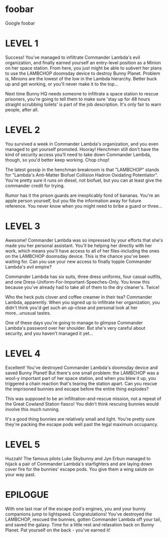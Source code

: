 # foobar
Google foobar

# LEVEL 1
Success! You've managed to infiltrate Commander Lambda's evil organization, and finally earned yourself an entry-level position as a Minion on her space station. From here, you just might be able to subvert her plans to use the LAMBCHOP doomsday device to destroy Bunny Planet. Problem is, Minions are the lowest of the low in the Lambda hierarchy. Better buck up and get working, or you'll never make it to the top...

Next time Bunny HQ needs someone to infiltrate a space station to rescue prisoners, you're going to tell them to make sure 'stay up for 48 hours straight scrubbing toilets' is part of the job description. It's only fair to warn people, after all.

# LEVEL 2
You survived a week in Commander Lambda's organization, and you even managed to get yourself promoted. Hooray! Henchmen still don't have the kind of security access you'll need to take down Commander Lambda, though, so you'd better keep working. Chop chop!

The latest gossip in the henchman breakroom is that "LAMBCHOP" stands for "Lambda's Anti-Matter Biofuel Collision Hadron Oxidating Potentiator". You're pretty sure it runs on diesel, not biofuel, but you can at least give the commander credit for trying.

Rumor has it the prison guards are inexplicably fond of bananas. You're an apple person yourself, but you file the information away for future reference. You never know when you might need to bribe a guard or three...

# LEVEL 3
Awesome! Commander Lambda was so impressed by your efforts that she's made you her personal assistant. You'll be helping her directly with her work, which means you'll have access to all of her files-including the ones on the LAMBCHOP doomsday device. This is the chance you've been waiting for. Can you use your new access to finally topple Commander Lambda's evil empire?

Commander Lambda has six suits, three dress uniforms, four casual outfits, and one Dress-Uniform-For-Important-Speeches-Only. You know this because you've already had to take all of them to the dry cleaner's. Twice!

Who the heck puts clover and coffee creamer in their tea? Commander Lambda, apparently. When you signed up to infiltrate her organization, you didn't think you'd get such an up-close and personal look at her more...unusual tastes.

One of these days you're going to manage to glimpse Commander Lambda's password over her shoulder. But she's very careful about security, and you haven't managed it yet...

# LEVEL 4
Excellent! You've destroyed Commander Lambda's doomsday device and saved Bunny Planet! But there's one small problem: the LAMBCHOP was a wool-y important part of her space station, and when you blew it up, you triggered a chain reaction that's tearing the station apart. Can you rescue the imprisoned bunnies and escape before the entire thing explodes?

This was supposed to be an infiltration-and-rescue mission, not a repeat of the Great Cowland Station fiasco! You didn't think rescuing bunnies would involve this much running.

It's a good thing bunnies are relatively small and light. You're pretty sure they're packing the escape pods well past the legal maximum occupancy.

# LEVEL 5
Huzzah! The famous pilots Luke Skybunny and Jyn Erbun managed to hijack a pair of Commander Lambda's starfighters and are laying down cover fire for the bunnies' escape pods. You give them a wing salute on your way past.

# EPILOGUE
With one last roar of the escape pod's engines, you and your bunny companions jump to lightspeed. Congratulations! You've destroyed the LAMBCHOP, rescued the bunnies, gotten Commander Lambda off your tail, and saved the galaxy. Time for a little rest and relaxation back on Bunny Planet. Pat yourself on the back - you've earned it!
